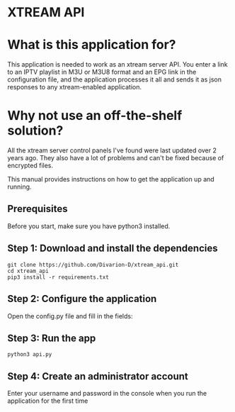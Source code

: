 # XTREAM API

# What is this application for? 

This application is needed to work as an xtream server API.
You enter a link to an IPTV playlist in M3U or M3U8 format and an EPG link in the configuration file, and the application processes it all and sends it as json responses to any xtream-enabled application.

# Why not use an off-the-shelf solution?

All the xtream server control panels I've found were last updated over 2 years ago. They also have a lot of problems and can't be fixed because of encrypted files.

This manual provides instructions on how to get the application up and running. 

## Prerequisites 
Before you start, make sure you have python3 installed.

## Step 1: Download and install the dependencies

```
git clone https://github.com/Divarion-D/xtream_api.git
cd xtream_api
pip3 install -r requirements.txt
```

## Step 2: Configure the application

Open the config.py file and fill in the fields:

## Step 3: Run the app

```
python3 api.py
```

## Step 4: Create an administrator account

Enter your username and password in the console when you run the application for the first time